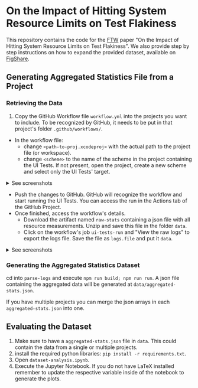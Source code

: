 # On the Impact of Hitting System Resource Limits on Test Flakiness

This repository contains the code for the [FTW](https://conf.researchr.org/home/icse-2024/ftw-2024) paper "On the Impact of Hitting System Resource Limits on Test
Flakiness". We also provide step by step instructions on how to expand the provided dataset, available on [FigShare](https://figshare.com/articles/dataset/Aggregated_Statistics_Dataset/24639174).


## Generating Aggregated Statistics File from a Project

### Retrieving the Data
1. Copy the GitHub Workflow file `workflow.yml` into the projects you want to include. To be recognized by GitHub, it needs to be put in that project's folder `.github/workflows/`.
- In the workflow file:
	- change `<path-to-proj.xcodeproj>` with the actual path to the project file (or workspace).
	- change `<scheme>` to the name of the scheme in the project containing the UI Tests. If not present, open the project, create a new scheme and select only the UI Tests' target.
<details>
  <summary markdown="span">See screenshots</summary>
![new-scheme](images/new-scheme.jpg)
![target-scheme](images/target-scheme.jpg)
</details>

- Push the changes to GitHub. GitHub will recognize the workflow and start running the UI Tests. You can access the run in the Actions tab of the GitHub Project.
- Once finished, access the workflow's details.
	- Download the artifact named `raw-stats` containing a json file with all resource measurements. Unzip and save this file in the folder `data`.
	- Click on the workflow's job `ui-tests-run` and "View the raw logs" to export the logs file. Save the file as `logs.file` and put it `data`.
<details>
  <summary markdown="span">See screenshots</summary>
![view-raw-logs](images/view-raw-logs.jpg)
</details>

### Generating the Aggregated Statistics Dataset

cd into `parse-logs` and execute `npm run build; npm run run`. A json file containing the aggregated data will be generated at `data/aggregated-stats.json`.

If you have multiple projects you can merge the json arrays in each `aggregated-stats.json` into one.

## Evaluating the Dataset

1. Make sure to have a `aggregated-stats.json` file in `data`. This could contain the data from a single or multiple projects.
2. install the required python libraries: `pip install -r requirements.txt`.
3. Open `dataset-analysis.ipynb`.
4. Execute the Jupyter Notebook. If you do not have LaTeX installed remember to update the respective variable inside of the notebook to generate the plots.
